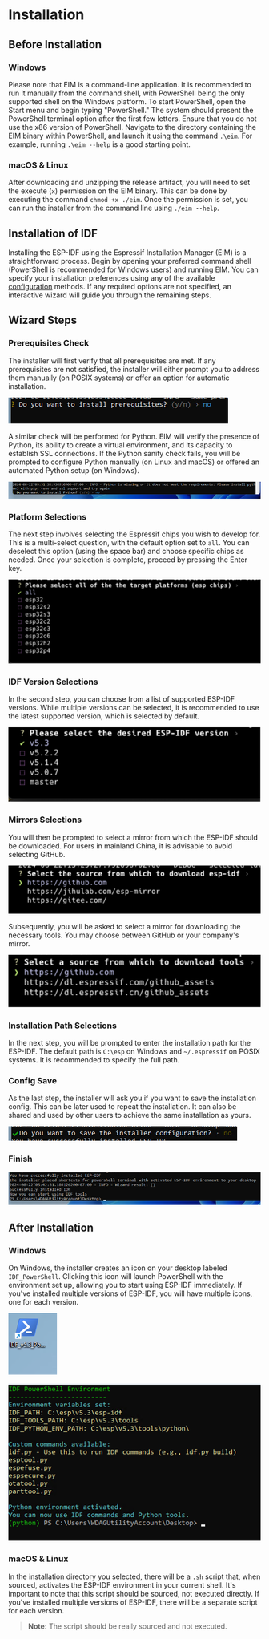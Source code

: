 # Installation

## Before Installation

### Windows

Please note that EIM is a command-line application. It is recommended to run it manually from the command shell, with PowerShell being the only supported shell on the Windows platform. To start PowerShell, open the Start menu and begin typing "PowerShell." The system should present the PowerShell terminal option after the first few letters. Ensure that you do not use the x86 version of PowerShell. Navigate to the directory containing the EIM binary within PowerShell, and launch it using the command `.\eim`. For example, running `.\eim --help` is a good starting point.

### macOS & Linux

After downloading and unzipping the release artifact, you will need to set the execute (`x`) permission on the EIM binary. This can be done by executing the command `chmod +x ./eim`. Once the permission is set, you can run the installer from the command line using `./eim --help`.

## Installation of IDF

Installing the ESP-IDF using the Espressif Installation Manager (EIM) is a straightforward process. Begin by opening your preferred command shell (PowerShell is recommended for Windows users) and running EIM. You can specify your installation preferences using any of the available [configuration](configuration.md) methods. If any required options are not specified, an interactive wizard will guide you through the remaining steps.

## Wizard Steps

### Prerequisites Check

The installer will first verify that all prerequisites are met. If any prerequisites are not satisfied, the installer will either prompt you to address them manually (on POSIX systems) or offer an option for automatic installation.

![Prerequisites Check](./_static/prereq.png)

A similar check will be performed for Python. EIM will verify the presence of Python, its ability to create a virtual environment, and its capacity to establish SSL connections. If the Python sanity check fails, you will be prompted to configure Python manually (on Linux and macOS) or offered an automated Python setup (on Windows).

![Python Check](./_static/python.png)

### Platform Selections

The next step involves selecting the Espressif chips you wish to develop for. This is a multi-select question, with the default option set to `all`. You can deselect this option (using the space bar) and choose specific chips as needed. Once your selection is complete, proceed by pressing the Enter key.

![Target Selection](./_static/target.svg)

### IDF Version Selections

In the second step, you can choose from a list of supported ESP-IDF versions. While multiple versions can be selected, it is recommended to use the latest supported version, which is selected by default.

![Version Selection](./_static/version.svg)

### Mirrors Selections

You will then be prompted to select a mirror from which the ESP-IDF should be downloaded. For users in mainland China, it is advisable to avoid selecting GitHub.

![Mirror Selection 1](./_static/mirror_1.svg)

Subsequently, you will be asked to select a mirror for downloading the necessary tools. You may choose between GitHub or your company's mirror.

![Mirror Selection 2](./_static/mirror_2.svg)

### Installation Path Selections

In the next step, you will be prompted to enter the installation path for the ESP-IDF. The default path is `C:\esp` on Windows and `~/.espressif` on POSIX systems. It is recommended to specify the full path.

### Config Save

As the last step, the installer will ask you if you want to save the installation config. This can be later used to repeat the installation. It can also be shared and used by other users to achieve the same installation as yours.

![Save Config](./_static/save.png)

### Finish

![Success](./_static/success.png)

## After Installation

### Windows

On Windows, the installer creates an icon on your desktop labeled `IDF_PowerShell`. Clicking this icon will launch PowerShell with the environment set up, allowing you to start using ESP-IDF immediately. If you've installed multiple versions of ESP-IDF, you will have multiple icons, one for each version.

![Icon](./_static/ico.png)

![Shell](./_static/shell.png)

### macOS & Linux

In the installation directory you selected, there will be a `.sh` script that, when sourced, activates the ESP-IDF environment in your current shell. It's important to note that this script should be sourced, not executed directly. If you've installed multiple versions of ESP-IDF, there will be a separate script for each version.

> **Note:** The script should be really sourced and not executed.
